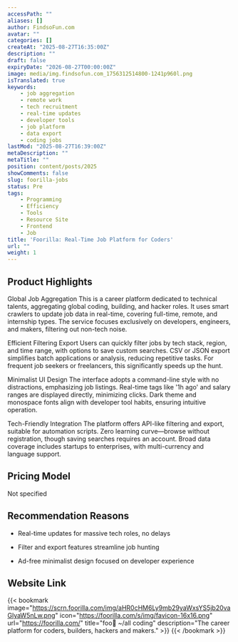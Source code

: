 ```yaml
---
accessPath: ""
aliases: []
author: FindsoFun.com
avatar: ""
categories: []
createAt: "2025-08-27T16:35:00Z"
description: ""
draft: false
expiryDate: "2026-08-27T00:00:00Z"
image: media/img.findsofun.com_1756312514800-1241p960l.png
isTranslated: true
keywords:
    - job aggregation
    - remote work
    - tech recruitment
    - real-time updates
    - developer tools
    - job platform
    - data export
    - coding jobs
lastMod: "2025-08-27T16:39:00Z"
metaDescription: ""
metaTitle: ""
position: content/posts/2025
showComments: false
slug: foorilla-jobs
status: Pre
tags:
    - Programming
    - Efficiency
    - Tools
    - Resource Site
    - Frontend
    - Job
title: 'Foorilla: Real-Time Job Platform for Coders'
url: ""
weight: 1
---
```

## Product Highlights
Global Job Aggregation
This is a career platform dedicated to technical talents, aggregating global coding, building, and hacker roles. It uses smart crawlers to update job data in real-time, covering full-time, remote, and internship types. The service focuses exclusively on developers, engineers, and makers, filtering out non-tech noise.

Efficient Filtering Export
Users can quickly filter jobs by tech stack, region, and time range, with options to save custom searches. CSV or JSON export simplifies batch applications or analysis, reducing repetitive tasks. For frequent job seekers or freelancers, this significantly speeds up the hunt.

Minimalist UI Design
The interface adopts a command-line style with no distractions, emphasizing job listings. Real-time tags like '1h ago' and salary ranges are displayed directly, minimizing clicks. Dark theme and monospace fonts align with developer tool habits, ensuring intuitive operation.

Tech-Friendly Integration
The platform offers API-like filtering and export, suitable for automation scripts. Zero learning curve—browse without registration, though saving searches requires an account. Broad data coverage includes startups to enterprises, with multi-currency and language support.

## Pricing Model
<!--more-->Not specified

## Recommendation Reasons
- Real-time updates for massive tech roles, no delays

- Filter and export features streamline job hunting

- Ad-free minimalist design focused on developer experience

## Website Link
{{< bookmark image="https://scrn.foorilla.com/img/aHR0cHM6Ly9mb29yaWxsYS5jb20vaGlyaW5nLw.png" icon="https://foorilla.com/s/img/favicon-16x16.png" url="https://foorilla.com/" title="foo🦍 ~/all coding" description="The career platform for coders, builders, hackers and makers." >}}
{{< /bookmark >}}

